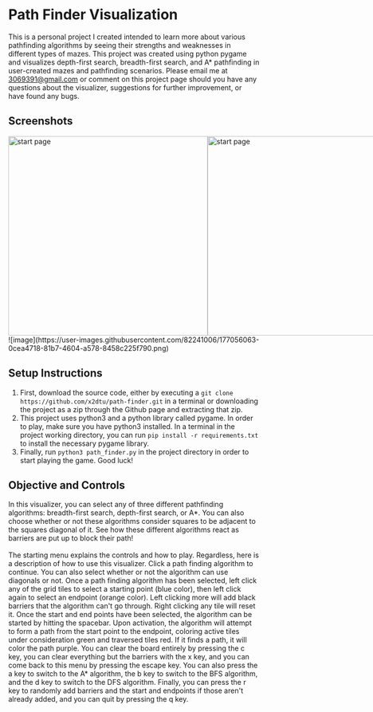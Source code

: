 # Path Finder Visualization
This is a personal project I created intended to learn more about various pathfinding algorithms by seeing their strengths and weaknesses in different types of mazes. This project was created using python pygame and visualizes depth-first search, breadth-first search, and A* pathfinding in user-created mazes and pathfinding scenarios. Please email me at 3069391@gmail.com or comment on this project page should you have any questions about the visualizer, suggestions for further improvement, or have found any bugs.

## Screenshots 
<div style="display: flex">
<img src="https://user-images.githubusercontent.com/82241006/177055972-4c30bccc-39ee-4c27-ba9d-dfedaf38445a.png" alt="start page" width="400"/>
<br>
<br>
<img src="https://user-images.githubusercontent.com/82241006/177056008-82dfefaf-d5e6-40ad-97cd-1abef8abad73.png" alt="start page" width="400"/>
<img src="https://user-images.githubusercontent.com/82241006/177056053-876f53d4-e82d-48bb-b278-d54d030f3c91.png" alt="start page" width="400"/>
<img src="https://user-images.githubusercontent.com/82241006/177056063-0cea4718-81b7-4604-a578-8458c225f790.png" alt="start page" width="400"/>
<br>
<br>
</div>
![image](https://user-images.githubusercontent.com/82241006/177056063-0cea4718-81b7-4604-a578-8458c225f790.png)
 

## Setup Instructions
1. First, download the source code, either by executing a `git clone https://github.com/x2dtu/path-finder.git` in a terminal or downloading the project as a zip through the Github page and extracting that zip.
2. This project uses python3 and a python library called pygame. In order to play, make sure you have python3 installed. In a terminal in the project working directory, you can run `pip install -r requirements.txt` to install the necessary pygame library. 
3. Finally, run `python3 path_finder.py` in the project directory in order to start playing the game. Good luck!

## Objective and Controls
In this visualizer, you can select any of three different pathfinding algorithms: breadth-first search, depth-first search, or A*. You can also choose whether or not these algorithms consider squares to be adjacent to the squares diagonal of it. See how these different algorithms react as barriers are put up to block their path! <br>
<br>
The starting menu explains the controls and how to play. Regardless, here is a description of how to use this visualizer. Click a path finding algorithm to continue. You can also select whether or not the algorithm can use diagonals or not. Once a path finding algorithm has been selected, left click any of the grid tiles to select a starting point (blue color), then left click again to select an endpoint (orange color). Left clicking more will add black barriers that the algorithm can't go through. Right clicking any tile will reset it. Once the start and end points have been selected, the algorithm can be started by hitting the spacebar. Upon activation, the algorithm will attempt to form a path from the start point to the endpoint, coloring active tiles under consideration green and traversed tiles red. If it finds a path, it will color the path purple. You can clear the board entirely by pressing the c key, you can clear everything but the barriers with the x key, and you can come back to this menu by pressing the escape key. You can also press the a key to switch to the A* algorithm, the b key to switch to the BFS algorithm, and the d key to switch to the DFS algorithm. Finally, you can press the r key to randomly add barriers and the start and endpoints if those aren't already added, and you can quit by pressing the q key.
